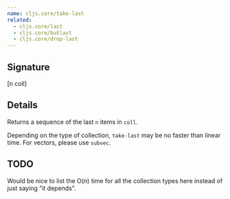 ```yaml
---
name: cljs.core/take-last
related:
  - cljs.core/last
  - cljs.core/butlast
  - cljs.core/drop-last
---
```


## Signature
[n coll]


## Details

Returns a sequence of the last `n` items in `coll`.

Depending on the type of collection, `take-last` may be no faster than linear
time. For vectors, please use `subvec`.


## TODO

Would be nice to list the O(n) time for all the collection types here instead of
just saying "it depends".